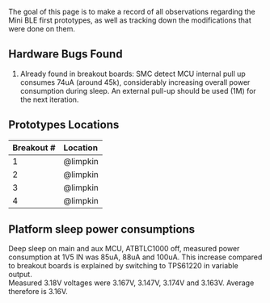 The goal of this page is to make a record of all observations regarding the Mini BLE first prototypes, as well as tracking down the modifications that were done on them.  
  
  
## [](#header-2)Hardware Bugs Found   
1) Already found in breakout boards: SMC detect MCU internal pull up consumes 74uA (around 45k), considerably increasing overall power consumption during sleep. An external pull-up should be used (1M) for the next iteration.  
   
## [](#header-2)Prototypes Locations   
  
| Breakout # | Location |
|:-----------|:----|
| 1          | @limpkin |
| 2          | @limpkin |
| 3          | @limpkin |
| 4          | @limpkin |
   
   
## [](#header-2)Platform sleep power consumptions
Deep sleep on main and aux MCU, ATBTLC1000 off, measured power consumption at 1V5 IN was 85uA, 88uA and 100uA. This increase compared to breakout boards is explained by switching to TPS61220 in variable output.  
Measured 3.18V voltages were 3.167V, 3.147V, 3.174V and 3.163V. Average therefore is 3.16V.  
